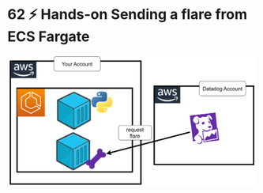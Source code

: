 # 62 ⚡ Hands-on Sending a flare from ECS Fargate

![](../imgs/d5a21845646f47de9779d328b2a5d354.png)

